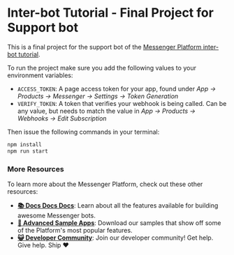 # Inter-bot Tutorial - Final Project for Support bot

This is a final project for the support bot of the [Messenger Platform inter-bot tutorial](#).

To run the project make sure you add the following values to your environment variables:
 
 - `ACCESS_TOKEN`: A page access token for your app, found under _App -> Products -> Messenger -> Settings -> Token Generation_
 - `VERIFY_TOKEN`: A token that verifies your webhook is being called. Can be any value, but needs to match the value in _App -> Products -> Webhooks -> Edit Subscription_
 
Then issue the following commands in your terminal:

```bash
npm install
npm run start
```

### More Resources

To learn more about the Messenger Platform, check out these other resources:

- **[📚 Docs Docs Docs](https://developers.facebook.com/docs/messenger-platform/)**: Learn about all the features available for building awesome Messenger bots.
- **[📱 Advanced Sample Apps](https://github.com/fbsamples/messenger-bot-samples)**: Download our samples that show off some of the Platform's most popular features.
- **[😺 Developer Community](https://www.facebook.com/groups/messengerplatform/)**: Join our developer community! Get help. Give help. Ship ❤️
